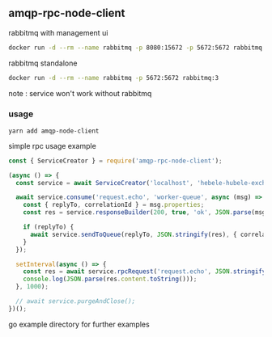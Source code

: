## amqp-rpc-node-client

rabbitmq with management ui

```bash
docker run -d --rm --name rabbitmq -p 8080:15672 -p 5672:5672 rabbitmq:3-management
```

rabbitmq standalone

```bash
docker run -d --rm --name rabbitmq -p 5672:5672 rabbitmq:3
```

note : service won't work without rabbitmq

### usage 


`yarn add amqp-node-client`

simple rpc usage example

```js
const { ServiceCreator } = require('amqp-rpc-node-client');

(async () => {
  const service = await ServiceCreator('localhost', 'hebele-hubele-exchange');

  await service.consume('request.echo', 'worker-queue', async (msg) => {
    const { replyTo, correlationId } = msg.properties;
    const res = service.responseBuilder(200, true, 'ok', JSON.parse(msg.content.toString()));

    if (replyTo) {
      await service.sendToQueue(replyTo, JSON.stringify(res), { correlationId });
    }
  });

  setInterval(async () => {
    const res = await service.rpcRequest('request.echo', JSON.stringify({ value: `surprise ${Date()}` }));
    console.log(JSON.parse(res.content.toString()));
  }, 1000);

  // await service.purgeAndClose();
})();
```

go example directory for further examples
